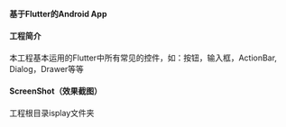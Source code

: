 #### 基于Flutter的Android App

#### 工程简介
本工程基本运用的Flutter中所有常见的控件，如：按钮，输入框，ActionBar, Dialog，Drawer等等

#### ScreenShot（效果截图）
工程根目录isplay文件夹

